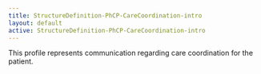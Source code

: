 ```yaml
---
title: StructureDefinition-PhCP-CareCoordination-intro
layout: default
active: StructureDefinition-PhCP-CareCoordination-intro
---
```


This profile represents communication regarding care coordination for the patient. 